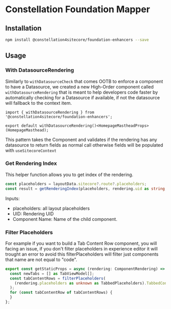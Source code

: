 # Constellation Foundation Mapper

## Installation

```bash
npm install @constellation4sitecore/foundation-enhancers --save
```

## Usage

### With DatasourceRendering

Similarly to `withDatasourceCheck` that comes OOTB to enforce a component to have a Datasource, we created a new High-Order component called `withDatasourceRendering` that is meant to help developers code faster by automatically checking for a Datasource if available, if not the datasource will fallback to the context item.

```tsx
import { withDatasourceRendering } from '@constellation4sitecore/foundation-enhancers';

export default withDatasourceRendering()<HomepageMastheadProps>(HomepageMasthead);
```

This pattern takes the Component and validates if the rendering has any datasource to return fields as normal call otherwise fields will be populated with `useSitecoreContext`

### Get Rendering Index

This helper function allows you to get index of the rendering.

```ts
const placeholders = layoutData.sitecore?.route?.placeholders;
const result = getRenderingIndex(placeholders, rendering.uid as string, 'TabbedContentRowTab');
```

Inputs:

- placeholders: all layout placeholders
- UID: Rendering UID
- Component Name: Name of the child component.

### Filter Placeholders

For example if you want to build a Tab Content Row component, you will facing an issue, if you don't filter placeholders in experience editor it will trought an error to avoid this filterPlaceholders will filter just components that name are not equal to "code".

```ts
export const getStaticProps = async (rendering: ComponentRendering) => {
  const newTabs = [] as TabViewModel[];
  const tabContentRows = filterPlaceholders(
    (rendering.placeholders as unknown as TabbedPlaceholders).TabbedContentRowTabs
  );
  for (const tabContentRow of tabContentRows) {
  }
};
```
